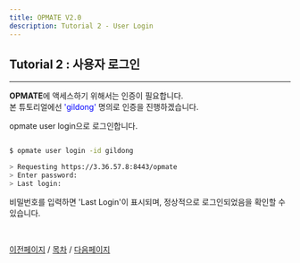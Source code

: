 ```yaml
---
title: OPMATE V2.0
description: Tutorial 2 - User Login
---
```


## Tutorial 2 : 사용자 로그인
- - -

**OPMATE**에 액세스하기 위해서는 인증이 필요합니다.\
본 튜토리얼에선 <span style="color:#0000FF">'gildong'</span> 명의로 인증을 진행하겠습니다.

<span><inline>opmate user login</inline>으로 로그인합니다.</span>

```bash

$ opmate user login -id gildong

> Requesting https://3.36.57.8:8443/opmate
> Enter password: 
> Last login: 

```

<span>비밀번호를 입력하면 'Last Login'이 표시되며, 정상적으로 로그인되었음을 확인할 수 있습니다.</span>

<br>

[이전페이지](Tutorial1.md) / [목차](Tutorial.md) / [다음페이지](Tutorial3.md)
